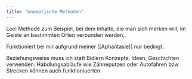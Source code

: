 ```yaml
---
title: "mnemotische Methoden"
---
```


Loci Methode zum Beispiel, bei dem Inhalte, die man sich merken will, im Geiste an bestimmten Orten verbunden werden,. 

Funktioniert bei mir aufgrund meiner [[Aphantasie]] nur bedingt. 

Beziehungsweise muss ich statt Bidlern Konzepte, Ideen, Geschichten verwenden. Habdlungsabläufe wie Zähneputzen oder Autofahren bzw Strecken können auch funktioniuerten 